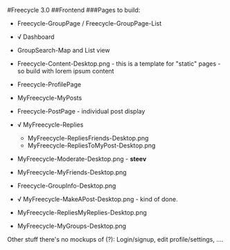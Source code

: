 #Freecycle 3.0
##Frontend
###Pages to build:
 * Freecycle-GroupPage /  Freecycle-GroupPage-List
 *  √ Dashboard
 *  GroupSearch-Map and List view
 * Freecycle-Content-Desktop.png  - this is a template for "static" pages  - so build with lorem ipsum content
 * Freecycle-ProfilePage
 *  MyFreecycle-MyPosts
 *  Freecycle-PostPage  - individual post display
 *  √ MyFreecycle-Replies
    *  MyFreecycle-RepliesFriends-Desktop.png
    *  MyFreecycle-RepliesToMyPost-Desktop.png


 * MyFreecycle-Moderate-Desktop.png    - **steev**
 *  MyFreecycle-MyFriends-Desktop.png
 *  Freecycle-GroupInfo-Desktop.png
 *  √ MyFreecycle-MakeAPost-Desktop.png  - kind of done.
 *  MyFreecycle-RepliesMyReplies-Desktop.png
 * MyFreecycle-MyGroups-Desktop.png


 Other stuff there's no mockups of (?):
 Login/signup,  edit profile/settings, ....


